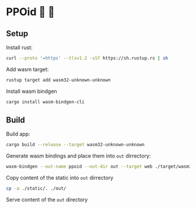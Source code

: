 # PPOid :rocket: :rocket:

## Setup

Install rust:
```bash
curl --proto '=https' --tlsv1.2 -sSf https://sh.rustup.rs | sh
```

Add wasm target:
```bash
rustup target add wasm32-unknown-unknown
```

Install wasm bindgen
```bash
cargo install wasm-bindgen-cli
```


## Build
Build app:
```bash
cargo build --release --target wasm32-unknown-unknown
```
Generate wasm bindings and place them into `out` dirrectory:
```bash
wasm-bindgen --out-name ppoid --out-dir out --target web ./target/wasm32-unknown-unknown/release/ppoid.wasm
```
Copy content of the static into `out` dirrectory
```bash
cp -a ./static/. ./out/
```

Serve content of the `out` directory
